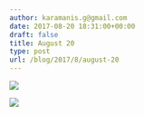 ```yaml
---
author: karamanis.g@gmail.com
date: 2017-08-20 18:31:00+00:00
draft: false
title: August 20
type: post
url: /blog/2017/8/august-20
---
```




  
   ![](/images/2017-08-20-20178august-20/IMG_2121.jpg)

  

  
   ![](/images/2017-08-20-20178august-20/IMG_2124.jpg)

  


